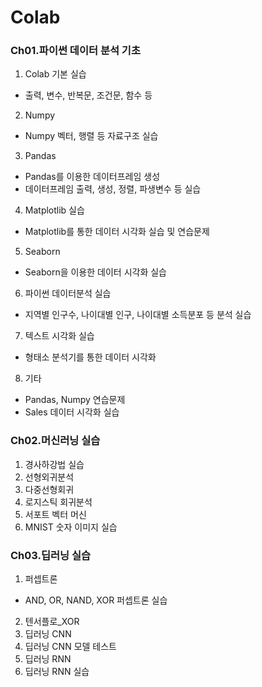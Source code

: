 # Colab
### Ch01.파이썬 데이터 분석 기초
1. Colab 기본 실습
 - 출력, 변수, 반복문, 조건문, 함수 등
2. Numpy
 - Numpy 벡터, 행렬 등 자료구조 실습
3. Pandas
 - Pandas를 이용한 데이터프레임 생성
 - 데이터프레임 출력, 생성, 정렬, 파생변수 등 실습
4. Matplotlib 실습
 - Matplotlib를 통한 데이터 시각화 실습 및 연습문제
5. Seaborn
 - Seaborn을 이용한 데이터 시각화 실습
6. 파이썬 데이터분석 실습
 - 지역별 인구수, 나이대별 인구, 나이대별 소득분포 등 분석 실습
7. 텍스트 시각화 실습
 - 형태소 분석기를 통한 데이터 시각화
8. 기타
 - Pandas, Numpy 연습문제 
 - Sales 데이터 시각화 실습

### Ch02.머신러닝 실습
1. 경사하강법 실습
2. 선형외귀분석
3. 다중선형회귀
4. 로지스틱 회귀분석
5. 서포트 벡터 머신
6. MNIST 숫자 이미지 실습

### Ch03.딥러닝 실습
1. 퍼셉트론
 - AND, OR, NAND, XOR 퍼셉트론 실습
2. 텐서플로_XOR
3. 딥러닝 CNN
4. 딥러닝 CNN 모델 테스트
5. 딥러닝 RNN
6. 딥러닝 RNN 실습
